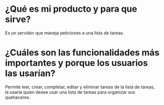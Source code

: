 # ¿Qué es mi producto y para que sirve?

Es un servidor que maneja peticiones a una lista de tareas.

# ¿Cuáles son las funcionalidades más importantes y porque los usuarios las usarían?

Permite leer, crear, completar, editar y eliminar tareas de la lista de tareas, la usaría quien desee usar una lista de tareas para organizar sus quehaceres. 
